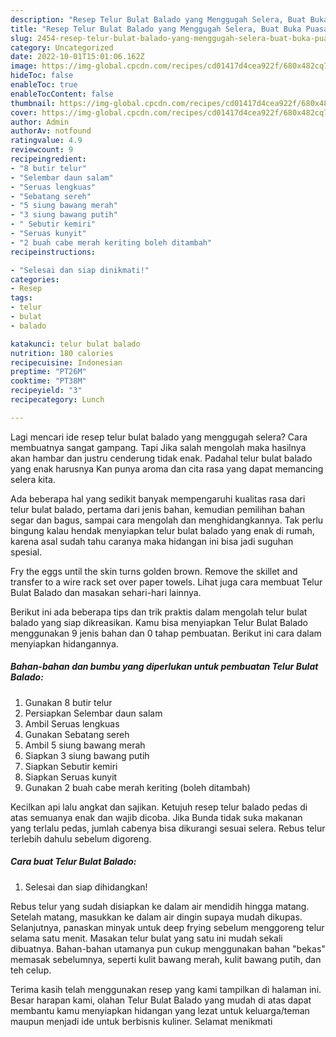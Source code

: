 ```yaml
---
description: "Resep Telur Bulat Balado yang Menggugah Selera, Buat Buka Puasa Bikin Ngiler"
title: "Resep Telur Bulat Balado yang Menggugah Selera, Buat Buka Puasa Bikin Ngiler"
slug: 2454-resep-telur-bulat-balado-yang-menggugah-selera-buat-buka-puasa-bikin-ngiler
category: Uncategorized
date: 2022-10-01T15:01:06.162Z
image: https://img-global.cpcdn.com/recipes/cd01417d4cea922f/680x482cq70/telur-bulat-balado-foto-resep-utama.jpg
hideToc: false
enableToc: true
enableTocContent: false
thumbnail: https://img-global.cpcdn.com/recipes/cd01417d4cea922f/680x482cq70/telur-bulat-balado-foto-resep-utama.jpg
cover: https://img-global.cpcdn.com/recipes/cd01417d4cea922f/680x482cq70/telur-bulat-balado-foto-resep-utama.jpg
author: Admin
authorAv: notfound
ratingvalue: 4.9
reviewcount: 9
recipeingredient:
- "8 butir telur"
- "Selembar daun salam"
- "Seruas lengkuas"
- "Sebatang sereh"
- "5 siung bawang merah"
- "3 siung bawang putih"
- " Sebutir kemiri"
- "Seruas kunyit"
- "2 buah cabe merah keriting boleh ditambah"
recipeinstructions:

- "Selesai dan siap dinikmati!"
categories:
- Resep
tags:
- telur
- bulat
- balado

katakunci: telur bulat balado 
nutrition: 180 calories
recipecuisine: Indonesian
preptime: "PT26M"
cooktime: "PT38M"
recipeyield: "3"
recipecategory: Lunch

---
```



Lagi mencari ide resep telur bulat balado yang menggugah selera? Cara membuatnya sangat gampang. Tapi Jika salah mengolah maka hasilnya akan hambar dan justru cenderung tidak enak. Padahal telur bulat balado yang enak harusnya Kan punya aroma dan cita rasa yang dapat memancing selera kita.


Ada beberapa hal yang sedikit banyak mempengaruhi kualitas rasa dari telur bulat balado, pertama dari jenis bahan, kemudian pemilihan bahan segar dan bagus, sampai cara mengolah dan menghidangkannya. Tak perlu bingung kalau hendak menyiapkan telur bulat balado yang enak di rumah, karena asal sudah tahu caranya maka hidangan ini bisa jadi suguhan spesial.

Fry the eggs until the skin turns golden brown. Remove the skillet and transfer to a wire rack set over paper towels. Lihat juga cara membuat Telur Bulat Balado dan masakan sehari-hari lainnya.


Berikut ini ada beberapa tips dan trik praktis dalam mengolah telur bulat balado yang siap dikreasikan. Kamu bisa menyiapkan Telur Bulat Balado menggunakan 9 jenis bahan dan 0 tahap pembuatan. Berikut ini cara dalam menyiapkan hidangannya.

<!--inarticleads1-->

##### Bahan-bahan dan bumbu yang diperlukan untuk pembuatan Telur Bulat Balado:

1. Gunakan 8 butir telur
1. Persiapkan Selembar daun salam
1. Ambil Seruas lengkuas
1. Gunakan Sebatang sereh
1. Ambil 5 siung bawang merah
1. Siapkan 3 siung bawang putih
1. Siapkan  Sebutir kemiri
1. Siapkan Seruas kunyit
1. Gunakan 2 buah cabe merah keriting (boleh ditambah)


Kecilkan api lalu angkat dan sajikan. Ketujuh resep telur balado pedas di atas semuanya enak dan wajib dicoba. Jika Bunda tidak suka makanan yang terlalu pedas, jumlah cabenya bisa dikurangi sesuai selera. Rebus telur terlebih dahulu sebelum digoreng. 

<!--inarticleads2-->

##### Cara buat Telur Bulat Balado:


1. Selesai dan siap dihidangkan!

Rebus telur yang sudah disiapkan ke dalam air mendidih hingga matang. Setelah matang, masukkan ke dalam air dingin supaya mudah dikupas. Selanjutnya, panaskan minyak untuk deep frying sebelum menggoreng telur selama satu menit. Masakan telur bulat yang satu ini mudah sekali dibuatnya. Bahan-bahan utamanya pun cukup menggunakan bahan &#34;bekas&#34; memasak sebelumnya, seperti kulit bawang merah, kulit bawang putih, dan teh celup. 

Terima kasih telah menggunakan resep yang kami tampilkan di halaman ini. Besar harapan kami, olahan Telur Bulat Balado yang mudah di atas dapat membantu kamu menyiapkan hidangan yang lezat untuk keluarga/teman maupun menjadi ide untuk berbisnis kuliner. Selamat menikmati
